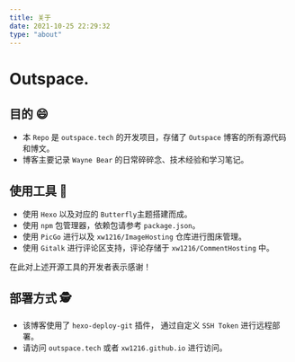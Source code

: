 ```yaml
---
title: 关于
date: 2021-10-25 22:29:32
type: "about"
---
```


# Outspace.



## 目的 :smile:

- 本 `Repo` 是 `outspace.tech` 的开发项目，存储了 `Outspace` 博客的所有源代码和博文。
- 博客主要记录 `Wayne Bear` 的日常碎碎念、技术经验和学习笔记。



## 使用工具 :rofl:

- 使用 `Hexo` 以及对应的 `Butterfly`主题搭建而成。
- 使用 `npm` 包管理器，依赖包请参考 `package.json`。
- 使用 `PicGo` 进行以及 `xw1216/ImageHosting` 仓库进行图床管理。
- 使用 `Gitalk` 进行评论区支持，评论存储于 `xw1216/CommentHosting` 中。

在此对上述开源工具的开发者表示感谢！



## 部署方式 :detective:

- 该博客使用了 `hexo-deploy-git` 插件， 通过自定义 `SSH Token` 进行远程部署。
- 请访问 `outspace.tech` 或者 `xw1216.github.io` 进行访问。
